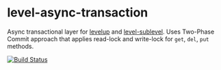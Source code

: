 # level-async-transaction

Async transactional layer for [levelup](https://github.com/rvagg/node-levelup) and [level-sublevel](https://github.com/dominictarr/level-sublevel). 
Uses Two-Phase Commit approach that applies read-lock and write-lock for `get`, `del`, `put` methods.

[![Build Status](https://travis-ci.org/cshum/level-async-transaction.svg?branch=master)](https://travis-ci.org/cshum/level-async-transaction)

